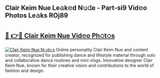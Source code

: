 ## Clair Keim Nue Le𝚊k𝚎d N𝚞𝚍e - Part-si9 Vid𝚎o Photos Le𝚊ks ROj89

# <h2><a href="http://fb4fpij.evod.top/?m=Clair+Keim+Nue">🔗 👉🔴 Clair Keim Nue Vid𝚎o Ph𝚘t𝚘s</a></h2>

[![Clair Keim Nue N𝚞d𝚎s](https://i.imgur.com/8V9OHl7.gif)](http://fb4fpij.evod.top/?m=Clair+Keim+Nue)
Online personality Clair Keim Nue and content creator, recognized for publishing dance and lifestyle material through solo and collaborative dance routines and mini vlogs. Innovative designer Clair Keim Nue, known for their creative vision and contributions to the world of fashion and design. 
